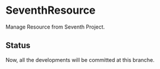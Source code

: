 # SeventhResource
Manage Resource from Seventh Project.

## Status
Now, all the developments will be committed at this branche.
